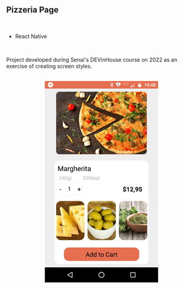 <h2>Pizzeria Page </h2>

<br>

<ul>
<li>React Native</li>
</ul>

<br>

<p> Project developed during Senai's DEVinHouse course on 2022 as an exercise of creating screen styles.</p>

<br>

<div align="center">
    <img  src="assets/pizzeria.jpg" width = 300px>
</div>

